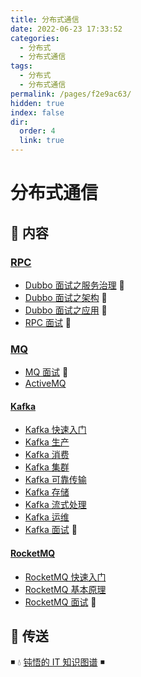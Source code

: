 ```yaml
---
title: 分布式通信
date: 2022-06-23 17:33:52
categories:
  - 分布式
  - 分布式通信
tags:
  - 分布式
  - 分布式通信
permalink: /pages/f2e9ac63/
hidden: true
index: false
dir:
  order: 4
  link: true
---
```


# 分布式通信

## 📖 内容

### [RPC](RPC)

- [Dubbo 面试之服务治理](RPC/Dubbo_面试_服务治理.md) 💯
- [Dubbo 面试之架构](RPC/Dubbo_面试_架构.md) 💯
- [Dubbo 面试之应用](RPC/Dubbo_面试_应用.md) 💯
- [RPC 面试](RPC/RPC面试.md) 💯

### [MQ](MQ)

- [MQ 面试](MQ/MQ面试.md) 💯
- [ActiveMQ](MQ/ActiveMQ.md)

#### [Kafka](MQ/Kafka)

- [Kafka 快速入门](MQ/Kafka/Kafka快速入门.md)
- [Kafka 生产](MQ/Kafka/Kafka生产.md)
- [Kafka 消费](MQ/Kafka/Kafka消费.md)
- [Kafka 集群](MQ/Kafka/Kafka集群.md)
- [Kafka 可靠传输](MQ/Kafka/Kafka可靠传输.md)
- [Kafka 存储](MQ/Kafka/Kafka存储.md)
- [Kafka 流式处理](MQ/Kafka/Kafka流式处理.md)
- [Kafka 运维](MQ/Kafka/Kafka运维.md)
- [Kafka 面试](MQ/Kafka/Kafka面试.md) 💯

#### [RocketMQ](MQ/RocketMQ)

- [RocketMQ 快速入门](MQ/RocketMQ/RocketMQ快速入门.md)
- [RocketMQ 基本原理](MQ/RocketMQ/RocketMQ基本原理.md)
- [RocketMQ 面试](MQ/RocketMQ/RocketMQ面试.md) 💯

## 🚪 传送

◾ 💧 [钝悟的 IT 知识图谱](https://dunwu.github.io/waterdrop/) ◾